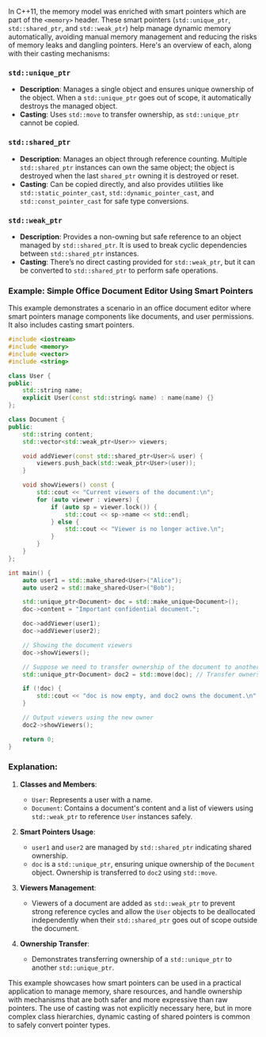 In C++11, the memory model was enriched with smart pointers which are part of the `<memory>` header. These smart pointers (`std::unique_ptr`, `std::shared_ptr`, and `std::weak_ptr`) help manage dynamic memory automatically, avoiding manual memory management and reducing the risks of memory leaks and dangling pointers. Here's an overview of each, along with their casting mechanisms:

### `std::unique_ptr`
- **Description**: Manages a single object and ensures unique ownership of the object. When a `std::unique_ptr` goes out of scope, it automatically destroys the managed object.
- **Casting**: Uses `std::move` to transfer ownership, as `std::unique_ptr` cannot be copied.

### `std::shared_ptr`
- **Description**: Manages an object through reference counting. Multiple `std::shared_ptr` instances can own the same object; the object is destroyed when the last `shared_ptr` owning it is destroyed or reset.
- **Casting**: Can be copied directly, and also provides utilities like `std::static_pointer_cast`, `std::dynamic_pointer_cast`, and `std::const_pointer_cast` for safe type conversions.

### `std::weak_ptr`
- **Description**: Provides a non-owning but safe reference to an object managed by `std::shared_ptr`. It is used to break cyclic dependencies between `std::shared_ptr` instances.
- **Casting**: There’s no direct casting provided for `std::weak_ptr`, but it can be converted to `std::shared_ptr` to perform safe operations.

### Example: Simple Office Document Editor Using Smart Pointers

This example demonstrates a scenario in an office document editor where smart pointers manage components like documents, and user permissions. It also includes casting smart pointers.

```cpp
#include <iostream>
#include <memory>
#include <vector>
#include <string>

class User {
public:
    std::string name;
    explicit User(const std::string& name) : name(name) {}
};

class Document {
public:
    std::string content;
    std::vector<std::weak_ptr<User>> viewers;

    void addViewer(const std::shared_ptr<User>& user) {
        viewers.push_back(std::weak_ptr<User>(user));
    }

    void showViewers() const {
        std::cout << "Current viewers of the document:\n";
        for (auto viewer : viewers) {
            if (auto sp = viewer.lock()) {
                std::cout << sp->name << std::endl;
            } else {
                std::cout << "Viewer is no longer active.\n";
            }
        }
    }
};

int main() {
    auto user1 = std::make_shared<User>("Alice");
    auto user2 = std::make_shared<User>("Bob");

    std::unique_ptr<Document> doc = std::make_unique<Document>();
    doc->content = "Important confidential document.";

    doc->addViewer(user1);
    doc->addViewer(user2);

    // Showing the document viewers
    doc->showViewers();

    // Suppose we need to transfer ownership of the document to another pointer
    std::unique_ptr<Document> doc2 = std::move(doc); // Transfer ownership from doc to doc2

    if (!doc) {
        std::cout << "doc is now empty, and doc2 owns the document.\n";
    }

    // Output viewers using the new owner
    doc2->showViewers();

    return 0;
}
```

### Explanation:

1. **Classes and Members**:
   - `User`: Represents a user with a name.
   - `Document`: Contains a document's content and a list of viewers using `std::weak_ptr` to reference `User` instances safely.

2. **Smart Pointers Usage**:
   - `user1` and `user2` are managed by `std::shared_ptr` indicating shared ownership.
   - `doc` is a `std::unique_ptr`, ensuring unique ownership of the `Document` object. Ownership is transferred to `doc2` using `std::move`.

3. **Viewers Management**:
   - Viewers of a document are added as `std::weak_ptr` to prevent strong reference cycles and allow the `User` objects to be deallocated independently when their `std::shared_ptr` goes out of scope outside the document.

4. **Ownership Transfer**:
   - Demonstrates transferring ownership of a `std::unique_ptr` to another `std::unique_ptr`.

This example showcases how smart pointers can be used in a practical application to manage memory, share resources, and handle ownership with mechanisms that are both safer and more expressive than raw pointers. The use of casting was not explicitly necessary here, but in more complex class hierarchies, dynamic casting of shared pointers is common to safely convert pointer types.